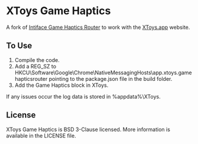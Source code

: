 # XToys Game Haptics

A fork of [Intiface Game Haptics Router](https://github.com/intiface/intiface-game-haptics-router/) to work with the [XToys.app](https://xtoys.app) website.

## To Use
1. Compile the code.
2. Add a REG_SZ to HKCU\Software\Google\Chrome\NativeMessagingHosts\app.xtoys.gamehapticsrouter pointing to the package.json file in the build folder.
3. Add the Game Haptics block in XToys.

If any issues occur the log data is stored in %appdata%\XToys.

## License

XToys Game Haptics is BSD 3-Clause licensed. More
information is available in the LICENSE file.


